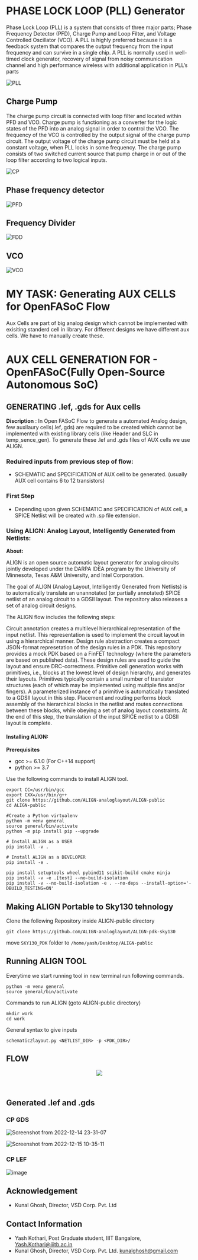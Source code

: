 # PHASE LOCK LOOP (PLL) Generator

Phase Lock Loop (PLL) is a system that consists of three major parts; Phase Frequency Detector (PFD), Charge Pump and Loop Filter, and Voltage Controlled Oscillator (VCO). A PLL is highly preferred because it is a feedback system that compares the output frequency from the input frequency and can survive in a single chip. A PLL is normally used in well-timed clock generator, recovery of signal from noisy communication channel and high performance wireless with additional application in PLL’s parts

![PLL](https://user-images.githubusercontent.com/110079763/206902456-795412e8-caba-44ee-948b-121798dc1cb1.png)


## Charge Pump

The charge pump circuit is connected with loop filter and located within PFD and VCO. Charge pump is functioning as a converter for the logic states of the PFD into an analog signal in order to control the VCO. The frequency of the VCO is controlled by the output signal of the charge pump circuit. The output voltage of the charge pump circuit must be held at a constant voltage, when PLL locks in some frequency. The charge pump consists of two switched current source that pump charge in or out of the
loop filter according to two logical inputs.

![CP](https://user-images.githubusercontent.com/110079763/206902465-51f3c27a-219a-4a0c-b768-72321d4f9ed4.png)

## Phase frequency detector
![PFD](https://user-images.githubusercontent.com/110079763/206902472-fdc42b56-e77f-4ea3-8196-719e90638ee0.png)

## Frequency Divider
![FDD](https://user-images.githubusercontent.com/110079763/206902481-f9512a87-907c-4027-8454-f614a1c85504.png)

## VCO
![VCO](https://user-images.githubusercontent.com/110079763/206902490-9021933d-ac0f-4eaf-bcc7-464abacefee9.png)


# MY TASK: Generating AUX CELLS for OpenFASoC Flow
Aux Cells are part of big analog design which cannot be implemented with exisiting standerd cell in library. For different designs we have different aux cells. We have to manually create these.

# AUX CELL GENERATION FOR - OpenFASoC(Fully Open-Source Autonomous SoC)


## GENERATING .lef, .gds for Aux cells

**Discription** : In Open FASoC Flow to generate a automated Analog design, few auxilaury cells(.lef,.gds) are required to be created which cannot be implemented with existing library cells (like Header and SLC in temp_sence_gen). To generate these .lef and .gds files of AUX cells we use ALIGN.

### Reduired inputs from previous step of flow:
 - SCHEMATIC and SPECIFICATION of AUX cell to be generated.
(usually AUX cell contains 6 to 12 transistors)

### First Step 

- Depending upon given SCHEMATIC and SPECIFICATION of AUX cell, a SPICE Netlist will be created with .sp file extension.

### Using ALIGN: Analog Layout, Intelligently Generated from Netlists:

**About:**

ALIGN is an open source automatic layout generator for analog circuits jointly developed under the DARPA IDEA program by the University of Minnesota, Texas A&M University, and Intel Corporation.

The goal of ALIGN (Analog Layout, Intelligently Generated from Netlists) is to automatically translate an unannotated (or partially annotated) SPICE netlist of an analog circuit to a GDSII layout. The repository also releases a set of analog circuit designs.

The ALIGN flow includes the following steps:

Circuit annotation creates a multilevel hierarchical representation of the input netlist. This representation is used to implement the circuit layout in using a hierarchical manner.
Design rule abstraction creates a compact JSON-format represetation of the design rules in a PDK. This repository provides a mock PDK based on a FinFET technology (where the parameters are based on published data). These design rules are used to guide the layout and ensure DRC-correctness.
Primitive cell generation works with primitives, i.e., blocks at the lowest level of design hierarchy, and generates their layouts. Primitives typically contain a small number of transistor structures (each of which may be implemented using multiple fins and/or fingers). A parameterized instance of a primitive is automatically translated to a GDSII layout in this step.
Placement and routing performs block assembly of the hierarchical blocks in the netlist and routes connections between these blocks, while obeying a set of analog layout constraints. At the end of this step, the translation of the input SPICE netlist to a GDSII layout is complete.

#### Installing ALIGN:
**Prerequisites**

- gcc >= 6.1.0 (For C++14 support)
- python >= 3.7 

Use the following commands to install ALIGN tool.

```
export CC=/usr/bin/gcc
export CXX=/usr/bin/g++
git clone https://github.com/ALIGN-analoglayout/ALIGN-public
cd ALIGN-public

#Create a Python virtualenv
python -m venv general
source general/bin/activate
python -m pip install pip --upgrade

# Install ALIGN as a USER
pip install -v .

# Install ALIGN as a DEVELOPER
pip install -e .

pip install setuptools wheel pybind11 scikit-build cmake ninja
pip install -v -e .[test] --no-build-isolation
pip install -v --no-build-isolation -e . --no-deps --install-option='-DBUILD_TESTING=ON'
```

## Making ALIGN Portable to Sky130 tehnology

Clone the following Repository inside ALIGN-public directory

```
git clone https://github.com/ALIGN-analoglayout/ALIGN-pdk-sky130
```

move `SKY130_PDK` folder to `/home/yash/Desktop/ALIGN-public`

## Running ALIGN TOOL

Everytime we start running tool in new terminal run following commands.

```
python -m venv general
source general/bin/activate
```
Commands to run ALIGN (goto ALIGN-public directory)


```
mkdir work
cd work
```
General syntax to give inputs
```
schematic2layout.py <NETLIST_DIR> -p <PDK_DIR>/
```

## FLOW    

<p align="center">   
  <img src="images/Screenshot%20from%202022-12-15%2001-28-59.png">
</p><br>   

## Generated .lef and .gds

### CP GDS 

![Screenshot from 2022-12-14 23-31-07](https://user-images.githubusercontent.com/69398841/207777789-1a96cbfa-04a7-43fc-a5d9-dfa31fade1e2.png)

![Screenshot from 2022-12-15 10-35-11](https://user-images.githubusercontent.com/69398841/207777832-e5728334-9298-43a1-afcb-abef67781fdf.png)


### CP LEF

![image](https://user-images.githubusercontent.com/69398841/207779153-b4774c2a-c861-41bc-ae7e-1fe8df562a35.png)

## Acknowledgement
  
  * Kunal Ghosh, Director, VSD Corp. Pvt. Ltd

## Contact Information

  * Yash Kothari, Post Graduate student, IIIT Bangalore, Yash.Kothari@iiitb.ac.in
  * Kunal Ghosh, Director, VSD Corp. Pvt. Ltd. kunalghosh@gmail.com

